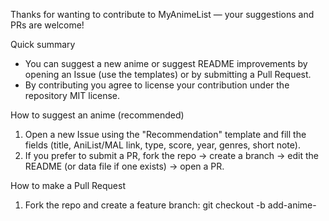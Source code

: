 Thanks for wanting to contribute to MyAnimeList — your suggestions and PRs are welcome!

Quick summary
- You can suggest a new anime or suggest README improvements by opening an Issue (use the templates) or by submitting a Pull Request.
- By contributing you agree to license your contribution under the repository MIT license.

How to suggest an anime (recommended)
1. Open a new Issue using the "Recommendation" template and fill the fields (title, AniList/MAL link, type, score, year, genres, short note).
2. If you prefer to submit a PR, fork the repo → create a branch → edit the README (or data file if one exists) → open a PR.

How to make a Pull Request
1. Fork the repo and create a feature branch: git checkout -b add-anime-<title>
2. Make your change (preferably edit only relevant sections)
3. Preview your Markdown locally (VS Code, GitHub desktop or other Markdown preview)
4. Commit with a clear message and push the branch to your fork
5. Open a PR against main and link the Issue (if one exists)

Contribution rules & formatting
- Follow the existing README style: Title (linked to AniList/MAL) — Type, ⭐ score, | Genres
- Use Anilist or MyAnimeList links where possible.
- Keep entries consistent (Title — TV/Movie/OVA — ⭐ x.x | genres).
- One anime per PR helps reviews go faster.
- If adding multiple entries, list them alphabetically within the same letter section.

Issues & PR triage
- Use the provided issue templates (Recommendation / Suggestion) so maintainers can triage quickly.
- Add any helpful context (why you recommend, source links, screenshots if requesting formatting changes).

Code of conduct & license
- Be respectful and constructive. If you plan to contribute code in the future, follow standard GitHub etiquette.
- All contributions are licensed under the project's MIT license.

Need help?
- Mention @Shineii86 in the issue or message via the contact links in the README if you need a hand.
- If you want, I can open a PR with these templates for you — tell me to proceed.
